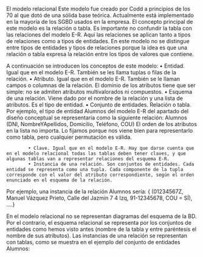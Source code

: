 El modelo relacional
   Este modelo fue creado por Codd a principios de los 70 al que dotó de una sólida base teórica. Actualmente está implementado en la mayoría de los SGBD usados en la empresa. El concepto principal de este modelo es la relación o tabla. Es importante no confundir la tabla con las relaciones del modelo E-R. Aquí las relaciones se aplican tanto a tipos de relaciones como a tipos de entidades. En este modelo no se distingue entre tipos de entidades y tipos de relaciones porque la idea es que una relación o tabla expresa la
relación entre los tipos de valores que contiene.

A continuación se introducen los conceptos de este modelo:
                • Entidad. Igual que en el modelo E-R. También se les llama tuplas o filas de la relación.
                • Atributo. Igual que en el modelo E-R. También se le llaman campos o columnas de la relación. El dominio de los atributos tiene que ser simple: no se admiten atributos multivalorados ni compuestos.
                • Esquema de una relación. Viene dado por el nombre de la relación y una lista de atributos. Es el tipo de entidad.
                • Conjunto de entidades. Relación o tabla.
    Por ejemplo, el tipo de entidad Alumnos del modelo E-R del apartado del diseño conceptual se representaría como la siguiente relación:
                                Alumnos (DNI, NombreYApellidos, Domicilio, Teléfono, COU) 
   El orden de los atributos en la lista no importa. Lo fijamos porque nos viene bien para representarlo como tabla, pero cualquier permutación es válida.

            • Clave. Igual que en el modelo E-R. Hay que darse cuenta que en el modelo relacional todas las tablas deben tener claves, y que algunas tablas van a representar relaciones del esquema E-R.
            • Instancia de una relación. Son conjuntos de entidades. Cada entidad se representa como una tupla. Cada componente de la tupla corresponde con el valor del atributo correspondiente, según el orden enunciado en el esquema de la relación.
   Por ejemplo, una instancia de la relación Alumnos sería:
                                    { (01234567Z, Manuel Vázquez Prieto, Calle del Jazmín 7 4 Izq, 91-12345678, COU = SÍ), ....}

En el modelo relacional no se representan diagramas del esquema de la BD. Por el contrario, el esquema relacional se representa por los conjuntos de entidades como hemos visto antes (nombre de la tabla y entre paréntesis el nombre de sus atributos). Las instancias de una relación se representan con tablas, como se muestra en el ejemplo del conjunto de entidades Alumnos:


